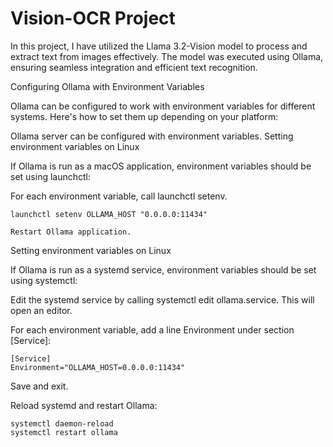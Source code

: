# Vision-OCR Project

In this project, I have utilized the Llama 3.2-Vision model to process and extract text from images effectively. The model was executed using Ollama, ensuring seamless integration and efficient text recognition.


Configuring Ollama with Environment Variables

Ollama can be configured to work with environment variables for different systems. Here's how to set them up depending on your platform:

Ollama server can be configured with environment variables.
Setting environment variables on Linux

If Ollama is run as a macOS application, environment variables should be set using launchctl:

  For each environment variable, call launchctl setenv.

    launchctl setenv OLLAMA_HOST "0.0.0.0:11434"

    Restart Ollama application.

Setting environment variables on Linux

If Ollama is run as a systemd service, environment variables should be set using systemctl:

  Edit the systemd service by calling systemctl edit ollama.service. This will open an editor.

  For each environment variable, add a line Environment under section [Service]:

    [Service]
    Environment="OLLAMA_HOST=0.0.0.0:11434"

Save and exit.

Reload systemd and restart Ollama:

    systemctl daemon-reload
    systemctl restart ollama



